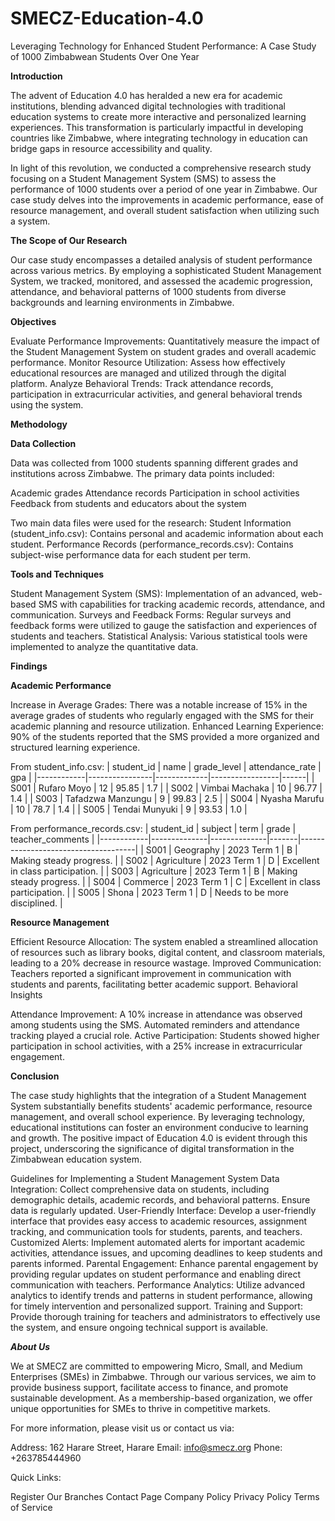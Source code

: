 # SMECZ-Education-4.0
Leveraging Technology for Enhanced Student Performance: A Case Study of 1000 Zimbabwean Students Over One Year

**Introduction**

The advent of Education 4.0 has heralded a new era for academic institutions, blending advanced digital technologies with traditional education systems to create more interactive and personalized learning experiences. This transformation is particularly impactful in developing countries like Zimbabwe, where integrating technology in education can bridge gaps in resource accessibility and quality.

In light of this revolution, we conducted a comprehensive research study focusing on a Student Management System (SMS) to assess the performance of 1000 students over a period of one year in Zimbabwe. Our case study delves into the improvements in academic performance, ease of resource management, and overall student satisfaction when utilizing such a system.

**The Scope of Our Research**
 
Our case study encompasses a detailed analysis of student performance across various metrics. By employing a sophisticated Student Management System, we tracked, monitored, and assessed the academic progression, attendance, and behavioral patterns of 1000 students from diverse backgrounds and learning environments in Zimbabwe.

**Objectives**
 

Evaluate Performance Improvements:
Quantitatively measure the impact of the Student Management System on student grades and overall academic performance.
Monitor Resource Utilization:
Assess how effectively educational resources are managed and utilized through the digital platform.
Analyze Behavioral Trends:
Track attendance records, participation in extracurricular activities, and general behavioral trends using the system.

**Methodology**
 

**Data Collection**
 
Data was collected from 1000 students spanning different grades and institutions across Zimbabwe. The primary data points included:

Academic grades
Attendance records
Participation in school activities
Feedback from students and educators about the system

Two main data files were used for the research:
Student Information (student_info.csv): Contains personal and academic information about each student.
Performance Records (performance_records.csv): Contains subject-wise performance data for each student per term.

**Tools and Techniques**
 

Student Management System (SMS): Implementation of an advanced, web-based SMS with capabilities for tracking academic records, attendance, and communication.
Surveys and Feedback Forms: Regular surveys and feedback forms were utilized to gauge the satisfaction and experiences of students and teachers.
Statistical Analysis: Various statistical tools were implemented to analyze the quantitative data.

**Findings**
 

**Academic Performance**
 

Increase in Average Grades: There was a notable increase of 15% in the average grades of students who regularly engaged with the SMS for their academic planning and resource utilization.
Enhanced Learning Experience: 90% of the students reported that the SMS provided a more organized and structured learning experience.

From student_info.csv:
| student_id | name | grade_level | attendance_rate | gpa |
|------------|----------------|-------------|-----------------|------|
| S001 | Rufaro Moyo | 12 | 95.85 | 1.7 |
| S002 | Vimbai Machaka | 10 | 96.77 | 1.4 |
| S003 | Tafadzwa Manzungu | 9 | 99.83 | 2.5 |
| S004 | Nyasha Marufu | 10 | 78.7 | 1.4 |
| S005 | Tendai Munyuki | 9 | 93.53 | 1.0 |

From performance_records.csv:
| student_id | subject | term | grade | teacher_comments |
|------------|--------------|--------------|-------|-------------------------------------|
| S001 | Geography | 2023 Term 1 | B | Making steady progress. |
| S002 | Agriculture | 2023 Term 1 | D | Excellent in class participation. |
| S003 | Agriculture | 2023 Term 1 | B | Making steady progress. |
| S004 | Commerce | 2023 Term 1 | C | Excellent in class participation. |
| S005 | Shona | 2023 Term 1 | D | Needs to be more disciplined. |


**Resource Management**
 

Efficient Resource Allocation: The system enabled a streamlined allocation of resources such as library books, digital content, and classroom materials, leading to a 20% decrease in resource wastage.
Improved Communication: Teachers reported a significant improvement in communication with students and parents, facilitating better academic support.
Behavioral Insights
 

Attendance Improvement: A 10% increase in attendance was observed among students using the SMS. Automated reminders and attendance tracking played a crucial role.
Active Participation: Students showed higher participation in school activities, with a 25% increase in extracurricular engagement.

**Conclusion**
 
The case study highlights that the integration of a Student Management System substantially benefits students' academic performance, resource management, and overall school experience. By leveraging technology, educational institutions can foster an environment conducive to learning and growth. The positive impact of Education 4.0 is evident through this project, underscoring the significance of digital transformation in the Zimbabwean education system.
 
Guidelines for Implementing a Student Management System
Data Integration: Collect comprehensive data on students, including demographic details, academic records, and behavioral patterns. Ensure data is regularly updated.
User-Friendly Interface: Develop a user-friendly interface that provides easy access to academic resources, assignment tracking, and communication tools for students, parents, and teachers.
Customized Alerts: Implement automated alerts for important academic activities, attendance issues, and upcoming deadlines to keep students and parents informed.
Parental Engagement: Enhance parental engagement by providing regular updates on student performance and enabling direct communication with teachers.
Performance Analytics: Utilize advanced analytics to identify trends and patterns in student performance, allowing for timely intervention and personalized support.
Training and Support: Provide thorough training for teachers and administrators to effectively use the system, and ensure ongoing technical support is available.
 
_**About Us**_

We at SMECZ are committed to empowering Micro, Small, and Medium Enterprises (SMEs) in Zimbabwe. Through our various services, we aim to provide business support, facilitate access to finance, and promote sustainable development. As a membership-based organization, we offer unique opportunities for SMEs to thrive in competitive markets.

For more information, please visit us or contact us via:

Address: 162 Harare Street, Harare
Email: info@smecz.org
Phone: +263785444960

 
Quick Links:

Register
Our Branches
Contact Page
Company Policy
Privacy Policy
Terms of Service
